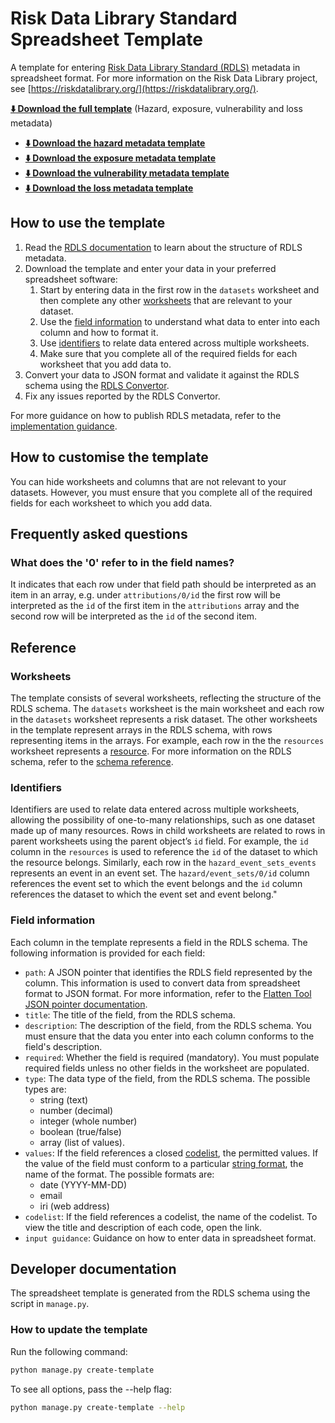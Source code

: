 #  Risk Data Library Standard Spreadsheet Template

A template for entering [Risk Data Library Standard (RDLS)](https://docs.riskdatalibrary.org) metadata in spreadsheet format. For more information on the Risk Data Library project, see [https://riskdatalibrary.org/](https://riskdatalibrary.org/).

**[:arrow_down: Download the full template](https://github.com/GFDRR/rdls-spreadsheet-template/raw/main/templates/rdls_template.xlsx)** (Hazard, exposure, vulnerability and loss metadata)

* **[:arrow_down: Download the hazard metadata template](https://github.com/GFDRR/rdls-spreadsheet-template/raw/main/templates/rdls_template_hazard.xlsx)**
* **[:arrow_down: Download the exposure metadata template](https://github.com/GFDRR/rdls-spreadsheet-template/raw/main/templates/rdls_template_exposure.xlsx)**
* **[:arrow_down: Download the vulnerability metadata template](https://github.com/GFDRR/rdls-spreadsheet-template/raw/main/templates/rdls_template_vulnerability.xlsx)**
* **[:arrow_down: Download the loss metadata template](https://github.com/GFDRR/rdls-spreadsheet-template/raw/main/templates/rdls_template_loss.xlsx)**

## How to use the template

1. Read the [RDLS documentation](https://docs.riskdatalibrary.org) to learn about the structure of RDLS metadata.
1. Download the template and enter your data in your preferred spreadsheet software:
   1. Start by entering data in the first row in the `datasets` worksheet and then complete any other [worksheets](#worksheets) that are relevant to your dataset.
   1. Use the [field information](#field-information) to understand what data to enter into each column and how to format it.
   1. Use [identifiers](#identifiers) to relate data entered across multiple worksheets.
   1. Make sure that you complete all of the required fields for each worksheet that you add data to.
1. Convert your data to JSON format and validate it against the RDLS schema using the [RDLS Convertor](http://metadata.riskdatalibrary.org).
1. Fix any issues reported by the RDLS Convertor.

For more guidance on how to publish RDLS metadata, refer to the [implementation guidance](https://docs.riskdatalibrary.org/en/dev/guides/).

## How to customise the template

You can hide worksheets and columns that are not relevant to your datasets. However, you must ensure that you complete all of the required fields for each worksheet to which you add data.

## Frequently asked questions

### What does the '0' refer to in the field names?

It indicates that each row under that field path should be interpreted as an item in an array, e.g. under `attributions/0/id` the first row will be interpreted as the `id` of the first item in the `attributions` array and the second row will be interpreted as the `id` of the second item.

## Reference
### Worksheets

The template consists of several worksheets, reflecting the structure of the RDLS schema. The `datasets` worksheet is the main worksheet and each row in the `datasets` worksheet represents a risk dataset. The other worksheets in the template represent arrays in the RDLS schema, with rows representing items in the arrays. For example, each row in the the `resources` worksheet represents a [resource](https://docs.riskdatalibrary.org/en/dev/reference/schema/#resource). For more information on the RDLS schema, refer to the [schema reference](https://docs.riskdatalibrary.org/en/dev/reference/).

### Identifiers

Identifiers are used to relate data entered across multiple worksheets, allowing the possibility of one-to-many relationships, such as one dataset made up of many resources. Rows in child worksheets are related to rows in parent worksheets using the parent object’s `id` field. For example, the `id` column in the `resources` is used to reference the `id` of the dataset to which the resource belongs. Similarly, each row in the `hazard_event_sets_events` represents an event in an event set. The `hazard/event_sets/0/id` column references the event set to which the event belongs and the `id` column references the dataset to which the event set and event belong."

### Field information

Each column in the template represents a field in the RDLS schema. The following information is provided for each field:

* `path`: A JSON pointer that identifies the RDLS field represented by the column. This information is used to convert data from spreadsheet format to JSON format. For more information, refer to the [Flatten Tool JSON pointer documentation](https://flatten-tool.readthedocs.io/en/latest/unflatten/#understanding-json-pointer-and-how-flatten-tool-uses-it).
* `title`: The title of the field, from the RDLS schema.
* `description`: The description of the field, from the RDLS schema. You must ensure that the data you enter into each column conforms to the field's description.
* `required`: Whether the field is required (mandatory). You must populate required fields unless no other fields in the worksheet are populated.
* `type`: The data type of the field, from the RDLS schema. The possible types are:
  * string (text)
  * number (decimal)
  * integer (whole number)
  * boolean (true/false)
  * array (list of values).
* `values`: If the field references a closed [codelist](https://docs.riskdatalibrary.org/en/dev/reference/codelists/), the permitted values. If the value of the field must conform to a particular [string format](https://json-schema.org/understanding-json-schema/reference/string.html#built-in-formats), the name of the format. The possible formats are:
  * date (YYYY-MM-DD)
  * email
  * iri (web address)
* `codelist`: If the field references a codelist, the name of the codelist. To view the title and description of each code, open the link.
* `input guidance`: Guidance on how to enter data in spreadsheet format.

## Developer documentation

The spreadsheet template is generated from the RDLS schema using the script in `manage.py`.

### How to update the template

Run the following command:

```bash
python manage.py create-template
```

To see all options, pass the --help flag:

```bash
python manage.py create-template --help
```
